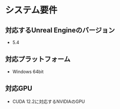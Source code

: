 # システム要件

## 対応するUnreal Engineのバージョン

<!-- - 5.2 -->
<!-- - 5.3 -->
- 5.4

## 対応プラットフォーム

- Windows 64bit

<!-- | Platform                   | Development      | Target Build |
| -------------------------- | ---------------- | ------------ |
| Windows 64bit              | ✅               | ✅          |
| Ubuntu 22.04 Desktop 64bit | ✅(Experimental) | ✅(Experimental) | 
| Android                    |                  | ✅(Experimental) |
| iOS                        |                  |              |
| Mac                        |                  |              |

!!! Warning "プラグインのダウンロードにWindowsが必要です"
    **Windows**のEpic Games Launcherを使用してプラグインをダウンロードする必要があります。

!!! Question "テスト済みUbuntu環境"
    下記の環境でのみテスト済みです。

    - OS: Ubuntu 22.04 Desktop 64bit
    - CPU: Intel i3-8350K
    - GPU: NVIDIA GeForce GTX 1080 Ti
        - Driver: 535.113.01
    - Unreal Engine: 5.1.1, 5.2.1, 5.3.1
    - .NET SDK: 6.0.123

    他の環境で正常に動作するかは保証できないので、Ubuntuの対応状況は「Experimental」としています。

!!! Question "テスト済みAndroidデバイス"
    下記のデバイスでのみテスト済みです。
 
    - Xiaomi Redmi Note 9S

    他の環境で正常に動作するかは保証できないので、Androidの対応状況は「Experimental」としています。 -->

## 対応GPU

- CUDA 12.2に対応するNVIDIAのGPU

<!-- NiagaraでGPUのみで使用できる機能を用いているため、本プラグインの使用にはGPUが必須です。  
なお、下記GPUについては開発チームにて動作することが確認されています。

- NVIDIA RTX 2060
- NVIDIA RTX 3070 -->
